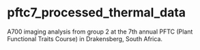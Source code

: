 # pftc7_processed_thermal_data
A700 imaging analysis from group 2 at the 7th annual PFTC (Plant Functional Traits Course) in Drakensberg, South Africa.

